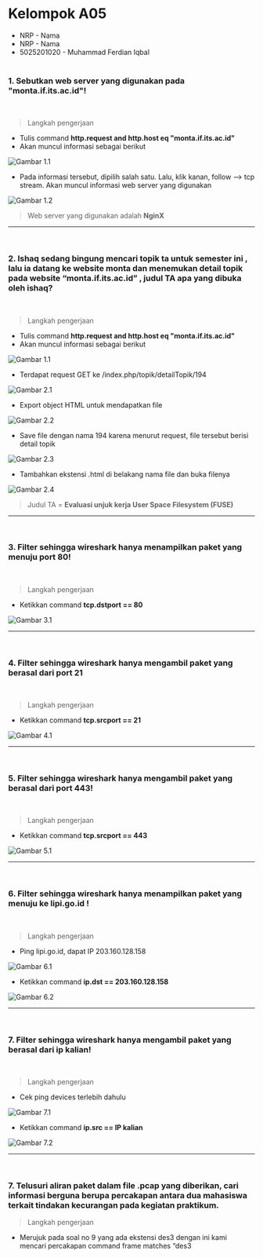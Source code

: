 # Kelompok A05
* NRP - Nama
* NRP - Nama
* 5025201020 - Muhammad Ferdian Iqbal
<br><br>

### 1. Sebutkan web server yang digunakan pada "monta.if.its.ac.id"!

<br>

> Langkah pengerjaan 
- Tulis command **http.request and http.host eq "monta.if.its.ac.id"**
- Akan muncul informasi sebagai berikut

![Gambar 1.1](./images/1.1.jpg)

- Pada informasi tersebut, dipilih salah satu. Lalu, klik kanan, follow --> tcp stream. Akan muncul informasi web server yang digunakan

![Gambar 1.2](./images/1.2.jpg)

> Web server yang digunakan adalah **NginX**

<hr>
<br>

### 2. Ishaq sedang bingung mencari topik ta untuk semester ini , lalu ia datang ke website monta dan menemukan detail topik pada website “monta.if.its.ac.id” , judul TA apa yang dibuka oleh ishaq?

<br>

> Langkah pengerjaan 
- Tulis command **http.request and http.host eq "monta.if.its.ac.id"**
- Akan muncul informasi sebagai berikut

![Gambar 1.1](./images/1.1.jpg)

- Terdapat request GET ke /index.php/topik/detailTopik/194

![Gambar 2.1](./images/2.1.jpg)

- Export object HTML untuk mendapatkan file

![Gambar 2.2](./images/2.2.jpg)

- Save file dengan nama 194 karena menurut request, file tersebut berisi detail topik

![Gambar 2.3](./images/2.3.jpg)

- Tambahkan ekstensi .html di belakang nama file dan buka filenya

![Gambar 2.4](./images/2.4.jpg)

> Judul TA = **Evaluasi unjuk kerja User Space Filesystem (FUSE)**
<hr> <br>


### 3. Filter sehingga wireshark hanya menampilkan paket yang menuju port 80!


<br>

> Langkah pengerjaan
- Ketikkan command **tcp.dstport == 80**

![Gambar 3.1](./images/3.1.jpg)

<hr> <br>

### 4. Filter sehingga wireshark hanya mengambil paket yang berasal dari port 21


<br>

> Langkah pengerjaan
- Ketikkan command **tcp.srcport == 21**

![Gambar 4.1](./images/4.1.jpg)

<hr> <br>

### 5. Filter sehingga wireshark hanya mengambil paket yang berasal dari port 443!

<br>

> Langkah pengerjaan
- Ketikkan command **tcp.srcport == 443**

![Gambar 5.1](./images/5.1.jpg)

<hr> <br>

### 6. Filter sehingga wireshark hanya menampilkan paket yang menuju ke lipi.go.id !

<br>

> Langkah pengerjaan
- Ping lipi.go.id, dapat IP 203.160.128.158

![Gambar 6.1](./images/6.1.jpg)

- Ketikkan command **ip.dst == 203.160.128.158**

![Gambar 6.2](./images/6.2.jpg)

<hr> <br>

### 7. Filter sehingga wireshark hanya mengambil paket yang berasal dari ip kalian!

<br>

> Langkah pengerjaan
- Cek ping devices terlebih dahulu

![Gambar 7.1](./images/7.1.jpg)

- Ketikkan command **ip.src == IP kalian**

![Gambar 7.2](./images/7.2.jpg)

<hr> <br>

### 7. Telusuri aliran paket dalam file .pcap yang diberikan, cari informasi berguna berupa percakapan antara dua mahasiswa terkait tindakan kecurangan pada kegiatan praktikum.

> Langkah pengerjaan
- Merujuk pada soal no 9 yang ada ekstensi des3 dengan ini kami mencari percakapan command frame matches “des3
